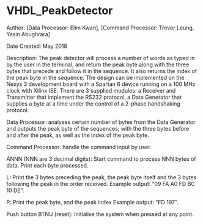 # VHDL_PeakDetector

Author: [Data Processor: Elim Kwan], [Command Processor: Trevor Leung, Yasin Abughrara]

Date Created: May 2018

Description: The peak detector will process a number of words as typed in by the user in the terminal, and return the peak byte along with the three bytes that precede and follow it in the sequence. It also returns the index of the peak byte in the sequence. The design can be implemented on the Nexys 3 development board with a Spartan 6 device running on a 100 MHz clock with Xilinx ISE. There are 3 supplied modules: a Receiver and Transmitter that implement the RS232 protocol, a Data Generator that supplies a byte at a time under the control of a 2-phase handshaking protocol.


Data Processor: analyses certain number of bytes from the Data Generator and outputs the peak byte of the sequences; with the three bytes before and after the peak, as well as the index of the peak byte.

Command Processor: handle the command input by user.

ANNN (NNN are 3 decimal digits): Start command to process NNN bytes of data. Print each byte processed.

L: Print the 3 bytes preceding the peak, the peak byte itself and the 3 bytes following the peak in the order received. Example output: “09 FA A0 FD BC 10 DE”.

P: Print the peak byte, and the peak index
Example output: “FD 197”.

Push button BTNU (reset): Initialise the system when pressed at any point.
